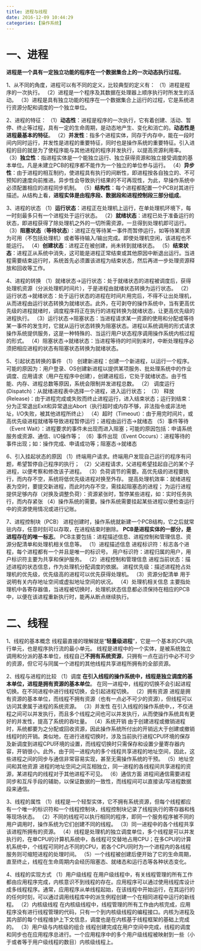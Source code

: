 ```yaml
---
title: 进程与线程
date: 2016-12-09 10:44:29
categories: [操作系统]
---
```

# 一、进程

**进程是一个具有一定独立功能的程序在一个数据集合上的一次动态执行过程**。

1、从不同的角度，进程可以有不同的定义，比较典型的定义有：
（1）进程是程序的一次执行。
（2）进程是一个程序及其数据在处理器上顺序执行时所发生的活动。
（3）进程是具有独立功能的程序在一个数据集合上运行的过程，它是系统进行资源分配和调度的一个独立单位。

<!--more-->

2、进程的特征：
（1）**动态性**：进程是程序的一次执行，它有着创建、活动、暂停、终止等过程，具有一定的生命周期，是动态地产生、变化和消亡的。**动态性是进程最基本的特征**。
（2）**并发性**：指多个进程实体，同存于内存中，能在一段时间内同时运行，并发性是进程的重要特征，同时也是操作系统的重要特征。引入进程的目的就是为了使程序能与其他进程的程序并发执行，以提高资源利用率。
（3）**独立性**：指进程实体是一个能独立运行、独立获得资源和独立接受调度的基本单位。凡是未建立PCB的程序都不能作为一个独立的单位参与运行。
（4）**异步性**：由于进程的相互制约，使进程具有执行的间断性，即进程按各自独立的、不可预知的速度向前推进。异步性会导致执行结果的不可再现性，为此，早操作系统中必须配置相应的进程同步机制。
（5）**结构性**：每个进程都配置一个PCB对其进行描述。从结构上看，**进程实体是由程序段、数据段和进程控制段三部分组成**。

3、进程的状态
（1）**运行状态**：进程正在处理机上运行，在单处理机环境下，每一时刻最多只有一个进程处于运行状态。
（2）**就绪状态**：进程已处于准备运行的状态，即进程获得了除处理机之外的一切所需资源，一旦得到处理机即可运行。
（3）**阻塞状态**（**等待状态**）：进程正在等待某一事件而暂停运行，如等待某资源为可用（不包括处理机）或者等待输入/输出完成。即使处理机空闲，该进程也不能运行。
（4）**创建状态**：进程正在被创建，尚未转到就绪状态。
（5）**结束状态**：进程正从系统中消失，这可能是进程正常结束或其他原因中断退出运行。当进程需要结束运行时，系统首先必须置该进程为结束状态，然后再进一步处理资源释放和回收等工作。

4、进程的转换
（1）就绪状态$\rightarrow$运行状态：处于就绪状态的进程被调度后，获得处理机资源（分派处理机时间片），于是进程由就绪状态转换为运行状态。
（2）运行状态$\rightarrow$就绪状态：处于运行状态的进程在时间片用完后，不得不让出处理机，从而进程由运行状态转换为就绪状态。此外，在可剥夺的操作系统中，当有更高优先级的进程就绪时，调度程序将正在执行的进程转换为就绪状态，让更高优先级的进程执行。
（3）运行状态$\rightarrow$阻塞状态：当进程请求某一资源的使用和分配或等待某一事件的发生时，它就从运行状态转换为阻塞状态。进程以系统调用的形式请求操作系统提供服务，这是一种特殊的、当运行用户状态程序调用操作系统内核过程的形式。
（4）阻塞状态$\rightarrow$就绪状态：当进程等待的时间到来时，中断处理程序必须把相应进程的状态有阻塞状态转换为就绪状态。

5、引起状态转换的事件
（1） 创建新进程：创建一个新进程，以运行一个程序。可能的原因为：用户登录、OS创建新进程以提供某项服务、批处理系统中的作业调度、应用请求（用户在程序中创建），创建进程后，它处于就绪状态。由于性能、内存、进程总数等原因，系统会限制并发进程总数。
（2） 调度运行(Dispatch)：从就绪进程表中选择一个进程，进入运行状态；
（3） 释放(Release)：由于进程完成或失败而终止进程运行，进入结束状态；运行到结束：分为正常退出Exit和异常退出Abort（执行超时或内存不够，非法指令或非法地址，I/O失败，被其他进程所终止）
（4）超时（Timeout）：由于用完时间片，或高优先级进程就绪等导致进程暂停运行；进程由运行态$\rightarrow$就绪态
（5）事件等待（Event Wait）：进程要求的事件未出现而进入阻塞；可能的原因包括：申请系统服务或资源、通信、I/O操作等；
（6）事件出现（Event Occurs）：进程等待的事件出现；如：操作完成、申请成功等；阻塞态$\rightarrow$就绪态

6、引入挂起状态的原因
（1）终端用户请求。终端用户发现自己运行的程序有问题，希望暂停自己程序的执行；
（2）父进程请求，父进程希望挂起自己的某个子进程，以便考察和修改该子进程。
（3）负荷调节的需要。高优先级的进程要执行，而内存不空，系统将低优先级进程对换至外存。
提高处理机效率：就绪进程表为空时，要提交新进程，而此时内存不空，需挂起阻塞态的进程；
为运行进程提供足够内存（对换及调整负荷）：资源紧张时，暂停某些进程，如：实时任务执行，而内存紧张
（4）操作系统的需要。操作系统需要挂起某些进程以便检查运行中的资源使用情况或进行记账。

7、进程控制块（PCB）
进程创建时，操作系统就新建一个PCB结构，它之后就常驻内存，任意时刻可以存取，在进程结束时删除。
**PCB是进程实体的一部分，是进程存在的唯一标志**。
PCB主要包括：进程描述信息、进程控制和管理信息、资源分配清单和处理机相关信息等。
（1）进程描述信息
进程标识符：标志各个进程，每个进程都有一个并且是唯一的标识号。
用户标识符：进程归属的用户，用户标识符主要为共享和保护服务。
（2）进程控制和管理信息
进程当前状态：描述进程的状态信息，作为处理机分配调度的依据。
进程优先级：描述进程抢占处理机的优先级，优先级高的进程可以优先获得处理机。
（3）资源分配清单
用于说明有关内存地址空间或虚拟地址空间的状况。
（4）处理机相关信息
主要指处理机中各寄存器值，当进程被切换时，处理机状态信息都必须保持在相应的PCB中，以便在该进程重新执行时，能再从断点继续执行。

# 二、线程

1、线程的基本概念
线程最直接的理解就是“**轻量级进程**”，它是一个基本的CPU执行单元，也是程序执行流的最小单元。
线程是进程中的一个实体，是被系统独立调用和分派的基本单位，线程自己**不拥有系统资源**，只拥有一点在运行中必不可少的资源，但它可与同属一个进程的其他线程共享进程所拥有的全部资源。

2、线程与进程的比较
（1）调度
**在引入线程的操作系统中，线程是独立调度的基本单位，进程是拥有资源的基本单位**。
在同一进程中，线程的切换不会引起进程切换。在不同进程中进行线程切换，会引起进程切换。
（2）拥有资源
进程是拥有资源的基本单位，而线程不拥有资源（也有一点必不可少的资源），但线程可以访问其隶属于进程的系统资源。
（3）并发性
在引入线程的操作系统中，，不仅进程之间可以并发执行，而且多个线程之间也可以并发执行，从而使操作系统具有更好的并发性，提高了系统的吞吐量。
（4）系统开销
由于创建进程或撤销进程时，系统都要为之分配或回收资源，因此操作系统所付出的开销远大于创建或撤销线程时的开销。类似地，在进行进程切换时，涉及当前执行进程CPU环境的保存及新调度到进程CPU环境的设置，而线程切换时只需保存和设置少量寄存器内容，开销很小。此外，由于同一进程内的多个线程共享进程的地址空间，因此，这些进程之间的同步与通信非常容易实现，甚至无需操作系统的干预。
（5）地址空间和其他资源
进程的地址空间之间互相独立，同一进程的各线程间共享进程的资源，某进程内的线程对于其他进程不可见。
（6）通信方面
进程间通信需要进程同步和互斥手段的辅助，以保证数据的一致性，而线程间可以直接读/写进程数据段来通信。

3、线程的属性
（1）线程是一个轻型实体，它不拥有系统资源，但每个线程都应有一个唯一的标识符和一个线程控制块，线程控制块记录了线程执行的寄存器和栈等现场状态。
（2）不同的线程可以执行相同的程序，即同一个服务程序被不同的用户调用时，操作系统为它们创建不同的线程。
（3）同一进程中的各个线程共享该进程所拥有的资源。
（4）线程是处理机的独立调度单位，多个线程是可以并发执行的，在单CPU的计算机系统中，各线程可交替地占用CPU；在多CPU的计算机系统中，个线程可同时占不同的CPU，若各个CPU同时为一个进程内的各线程服务则可缩短进程的处理时间。
（5）一个线程被创建后便开始了它的生命周期，直至终止，线程在生命周期内会经历阻塞态、就绪态和运行态等各种状态变化。

4、线程的实现方式
（1）用户级线程
在用户级线程中，有关线程管理的所有工作都由应用程序完成，内核意识不到线程的存在。应用程序可以通过使用线程库设计成多线程程序。通常，应用程序从单线程起始，在该线程中开始运行，在其运行的的任何时刻，可以通过调用线程库中的派生例程创建一个在相同进程中运行的新线程。
（2）内核级线程
在内核级线程中，线程管理的所有工作由内核完成，应用程序没有进行线程管理的代码，只有一个到内核级线程的编程接口。内核为进程及其内部的每个线程维护上下文信息，调度也是在内核基于线程框架的基础上完成的。
（3）用户级与内核级的组合
线程创建完成在用户空间中完成，线程的调度和同步也在应用程序总进行。一个应用程序中的多个用户级线程被映射到一些（小于或者等于用户级线程的数目）内核级线程上。